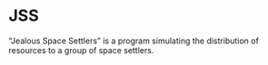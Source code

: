 # JSS
“Jealous Space Settlers” is a program simulating the distribution of resources to a group of space settlers.

